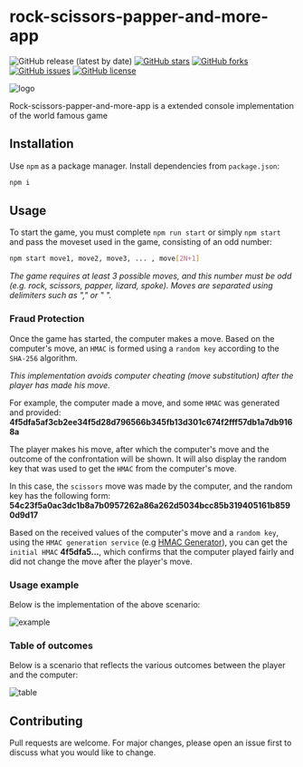 # rock-scissors-papper-and-more-app

![GitHub release (latest by date)](https://img.shields.io/github/v/release/everman32/rock-scissors-papper-and-more-app) [![GitHub stars](https://img.shields.io/github/stars/everman32/rock-scissors-papper-and-more-app)](https://github.com/everman32/rock-scissors-papper-and-more-app/stargazers) [![GitHub forks](https://img.shields.io/github/forks/everman32/rock-scissors-papper-and-more-app)](https://github.com/everman32/rock-scissors-papper-and-more-app/network) [![GitHub issues](https://img.shields.io/github/issues/everman32/rock-scissors-papper-and-more-app)](https://github.com/everman32/rock-scissors-papper-and-more-app/issues) [![GitHub license](https://img.shields.io/github/license/everman32/rock-scissors-papper-and-more-app)](https://github.com/everman32/rock-scissors-papper-and-more-app)

![logo](https://i.ibb.co/Qk5mDjZ/logo.png)

Rock-scissors-papper-and-more-app is a extended console implementation of the world famous game

## Installation

Use `npm` as a package manager. Install dependencies from `package.json`:

```bash
npm i
```

## Usage

To start the game, you must complete `npm run start` or simply `npm start` and pass the moveset used in the game, consisting of an odd number:

```bash
npm start move1, move2, move3, ... , move[2N+1]
```

_The game requires at least 3 possible moves, and this number must be odd (e.g. rock, scissors, papper, lizard, spoke). Moves are separated using delimiters such as "," or " "._

### Fraud Protection

Once the game has started, the computer makes a move. Based on the computer's move, an `HMAC` is formed using a `random key` according to the `SHA-256` algorithm.

_This implementation avoids computer cheating (move substitution) after the player has made his move._

For example, the computer made a move, and some `HMAC` was generated and provided: **4f5dfa5af3cb2ee34f5d28d796566b345fb13d301c674f2fff57db1a7db9168a**

The player makes his move, after which the computer's move and the outcome of the confrontation will be shown. It will also display the random key that was used to get the `HMAC` from the computer's move.

In this case, the `scissors` move was made by the computer, and the random key has the following form:
**54c23f5a0ac3dc1b8a7b0957262a86a262d5034bcc85b319405161b8590d9d17**

Based on the received values of the computer's move and a `random key`, using the `HMAC generation service` (e.g [HMAC Generator](https://codebeautify.org/hmac-generator)), you can get the `initial HMAC` **4f5dfa5...**, which confirms that the computer played fairly and did not change the move after the player's move.

### Usage example

Below is the implementation of the above scenario:

![example](https://i.ibb.co/b2zgHm3/example.png)

### Table of outcomes

Below is a scenario that reflects the various outcomes between the player and the computer:

![table](https://i.ibb.co/d74gZfd/table.png)

## Contributing

Pull requests are welcome. For major changes, please open an issue first to discuss what you would like to change.
